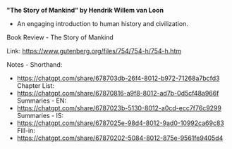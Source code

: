 **"The Story of Mankind" by Hendrik Willem van Loon**
- An engaging introduction to human history and civilization.

Book Review - The Story of Mankind

Link: https://www.gutenberg.org/files/754/754-h/754-h.htm


Notes - Shorthand:
- https://chatgpt.com/share/678703db-26f4-8012-b972-71268a7bcfd3
Chapter List:
- https://chatgpt.com/share/67870816-a9f8-8012-ad7b-0d5cf48a966f
Summaries - EN:
- https://chatgpt.com/share/6787023b-5130-8012-a0cd-ecc7f76c9299
Summaries - IS:
- https://chatgpt.com/share/6787025e-98d4-8012-9ad0-10992ca69c83
Fill-in:
- https://chatgpt.com/share/67870202-5084-8012-875e-9561fe9405d4